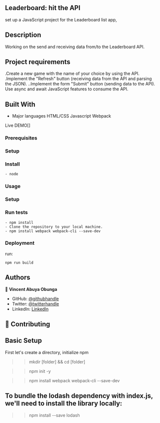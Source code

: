 ## Leaderboard: hit the API

set up a JavaScript project for the Leaderboard list app,

## Description

Working on the send and receiving data from/to the Leaderboard API.

## Project requirements

.Create a new game with the name of your choice by using the API.
.Implement the "Refresh" button (receiving data from the API and parsing the JSON).
..Implement the form "Submit" button (sending data to the API).
Use async and await JavaScript features to consume the API.

## Built With

- Major languages
  HTML/CSS
  Javascript
  Webpack

Live DEMO[]

### Prerequisites

### Setup

### Install

    - node

### Usage

### Setup

### Run tests

```
- npm install
- Clone the repository to your local machine.
- npm install webpack webpack-cli --save-dev
```

### Deployment

run:

```
npm run build
```

## Authors

👤 **Vincent Abuya Obunga**

- GitHub: [@githubhandle](https://github.com/vabuyia)
- Twitter: [@twitterhandle](https://twitter.com/vabuya)
- LinkedIn: [LinkedIn](https://linkedin.com/in/linkedinhandle)

## 🤝 Contributing

## Basic Setup

First let's create a directory, initialize npm

> > mkdir [folder] && cd [folder]

> > npm init -y

> > npm install webpack webpack-cli --save-dev

## To bundle the lodash dependency with index.js, we'll need to install the library locally:

> > npm install --save lodash
